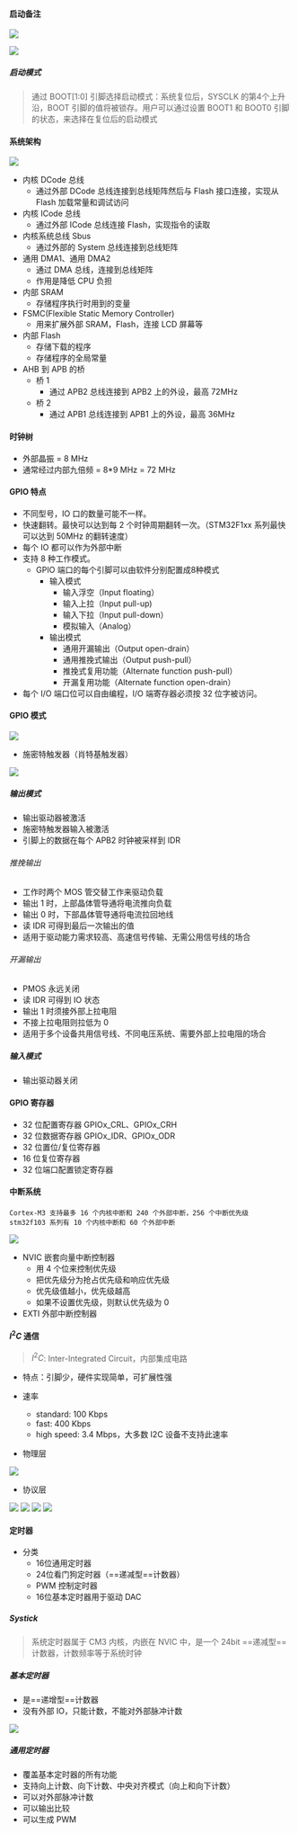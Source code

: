 #### 启动备注

![](attachments/Pasted%20image%2020240718205458.png)

![](attachments/Pasted%20image%2020240718213938.png)

##### 启动模式

> 通过  BOOT\[1:0] 引脚选择启动模式：系统复位后，SYSCLK 的第4个上升沿，BOOT 引脚的值将被锁存。用户可以通过设置 BOOT1
 和 BOOT0 引脚的状态，来选择在复位后的启动模式



#### 系统架构

![](attachments/Pasted%20image%2020240726150955.png)

- 内核 DCode 总线
	- 通过外部 DCode 总线连接到总线矩阵然后与 Flash 接口连接，实现从 Flash 加载常量和调试访问
- 内核 ICode 总线
	- 通过外部 ICode 总线连接 Flash，实现指令的读取
- 内核系统总线 Sbus
	- 通过外部的 System 总线连接到总线矩阵
- 通用 DMA1、通用 DMA2
	- 通过 DMA 总线，连接到总线矩阵
	- 作用是降低 CPU 负担
- 内部 SRAM
	- 存储程序执行时用到的变量
- FSMC(Flexible Static Memory Controller)
	- 用来扩展外部 SRAM，Flash，连接 LCD 屏幕等
- 内部 Flash
	- 存储下载的程序
	- 存储程序的全局常量
- AHB 到 APB 的桥
	- 桥 1
		- 通过 APB2 总线连接到 APB2 上的外设，最高 72MHz
	- 桥 2
		- 通过 APB1 总线连接到 APB1 上的外设，最高 36MHz

#### 时钟树

- 外部晶振 = 8 MHz
- 通常经过内部九倍频 = 8\*9 MHz = 72 MHz

#### GPIO 特点

- 不同型号，IO 口的数量可能不一样。
- 快速翻转。最快可以达到每 2 个时钟周期翻转一次。（STM32F1xx 系列最快可以达到 50MHz 的翻转速度）
- 每个 IO 都可以作为外部中断
- 支持 8 种工作模式。
	- GPIO 端口的每个引脚可以由软件分别配置成8种模式
		- 输入模式
			- 输入浮空（Input floating）
			- 输入上拉（Input pull-up)
			- 输入下拉（Input pull-down）
			- 模拟输入（Analog）
		- 输出模式
			- 通用开漏输出（Output open-drain）
			- 通用推挽式输出（Output push-pull）
			- 推挽式复用功能（Alternate function push-pull）
			- 开漏复用功能（Alternate function open-drain）
- 每个 I/O 端口位可以自由编程，I/O 端寄存器必须按 32 位字被访问。

#### GPIO 模式

![](attachments/Pasted%20image%2020240725221953.png)

- 施密特触发器（肖特基触发器）

![](attachments/Pasted%20image%2020240725232216.png)

##### 输出模式

- 输出驱动器被激活
- 施密特触发器输入被激活
- 引脚上的数据在每个 APB2 时钟被采样到 IDR

###### 推挽输出

- 工作时两个 MOS 管交替工作来驱动负载
- 输出 1 时，上部晶体管导通将电流推向负载
- 输出 0 时，下部晶体管导通将电流拉回地线
- 读 IDR 可得到最后一次输出的值
- 适用于驱动能力需求较高、高速信号传输、无需公用信号线的场合

###### 开漏输出

- PMOS 永远关闭
- 读 IDR 可得到 IO 状态
- 输出 1 时须接外部上拉电阻
- 不接上拉电阻则拉低为 0
- 适用于多个设备共用信号线、不同电压系统、需要外部上拉电阻的场合

##### 输入模式

- 输出驱动器关闭

#### GPIO 寄存器

- 32 位配置寄存器 GPIOx_CRL、GPIOx_CRH
- 32 位数据寄存器 GPIOx_IDR、GPIOx_ODR
- 32 位置位/复位寄存器
- 16 位复位寄存器
- 32 位端口配置锁定寄存器

#### 中断系统

	Cortex-M3 支持最多 16 个内核中断和 240 个外部中断，256 个中断优先级
	stm32f103 系列有 10 个内核中断和 60 个外部中断

![](attachments/Pasted%20image%2020240729161754.png)

- NVIC 嵌套向量中断控制器
	- 用 4 个位来控制优先级
	- 把优先级分为抢占优先级和响应优先级
	- 优先级值越小，优先级越高
	- 如果不设置优先级，则默认优先级为 0
- EXTI 外部中断控制器

#### $I^2C$ 通信

> $I^2C$: Inter-Integrated Circuit，内部集成电路

- 特点：引脚少，硬件实现简单，可扩展性强
- 速率
	- standard: 100 Kbps
	- fast: 400 Kbps
	- high speed: 3.4 Mbps，大多数 I2C 设备不支持此速率

- 物理层

![](attachments/Pasted%20image%2020240811131435.png)

- 协议层

![](attachments/Pasted%20image%2020240811131807.png)
![](attachments/Pasted%20image%2020240811132223.png)
![](attachments/Pasted%20image%2020240811132445.png)
![](attachments/Pasted%20image%2020240811132914.png)

#### 定时器

- 分类
	- 16位通用定时器
	- 24位看门狗定时器（==递减型==计数器）
	- PWM 控制定时器
	- 16位基本定时器用于驱动 DAC

##### Systick

> 系统定时器属于 CM3 内核，内嵌在 NVIC 中，是一个 24bit ==递减型==计数器，计数频率等于系统时钟

##### 基本定时器

- 是==递增型==计数器
- 没有外部 IO，只能计数，不能对外部脉冲计数

![](attachments/Pasted%20image%2020240814202141.png)

##### 通用定时器

- 覆盖基本定时器的所有功能
- 支持向上计数、向下计数、中央对齐模式（向上和向下计数）
- 可以对外部脉冲计数
- 可以输出比较
- 可以生成 PWM